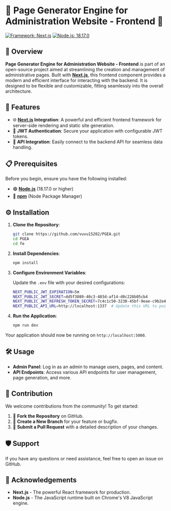 # 🌟 Page Generator Engine for Administration Website - Frontend 🌟

[![Framework: Next.js](https://img.shields.io/badge/Framework-Next.js-blue.svg?style=for-the-badge&logo=next.js)](https://nextjs.org/)
[![Node.js: 18.17.0](https://img.shields.io/badge/Node.js-18.17.0-green.svg?style=for-the-badge&logo=node.js)](https://nodejs.org/)

## 📝 Overview

**Page Generator Engine for Administration Website - Frontend** is part of an open-source project aimed at streamlining the creation and management of administrative pages. Built with **[Next.js](https://nextjs.org/)**, this frontend component provides a modern and efficient interface for interacting with the backend. It is designed to be flexible and customizable, fitting seamlessly into the overall architecture.

## 🚀 Features

- 🌐 **[Next.js](https://nextjs.org/) Integration**: A powerful and efficient frontend framework for server-side rendering and static site generation.
- 🔐 **JWT Authentication**: Secure your application with configurable JWT tokens.
- 🔄 **API Integration**: Easily connect to the backend API for seamless data handling.

## 📋 Prerequisites

Before you begin, ensure you have the following installed:

- 🟢 **[Node.js](https://nodejs.org/)** (18.17.0 or higher)
- 🔵 **[npm](https://www.npmjs.com/)** (Node Package Manager)

## ⚙️ Installation

1. **Clone the Repository**:
    ```bash
    git clone https://github.com/vuvu15202/PGEA.git
    cd PGEA
    cd fe
    ```

2. **Install Dependencies**:
    ```bash
    npm install
    ```

3. **Configure Environment Variables**:

   Update the `.env` file with your desired configurations:
   ```bash
   NEXT_PUBLIC_JWT_EXPIRATION=5m
   NEXT_PUBLIC_JWT_SECRET=dd5f3089-40c3-403d-af14-d0c228b05cb4
   NEXT_PUBLIC_JWT_REFRESH_TOKEN_SECRET=7c4c1c50-3230-45bf-9eae-c9b2e401c767
   NEXT_PUBLIC_API_URL=http://localhost:1337  # Update this URL to point to your backend deployment
4. **Run the Application**:
    ```bash
    npm run dev
    ```

Your application should now be running on `http://localhost:5000`.

## 🛠️ Usage

- **Admin Panel**: Log in as an admin to manage users, pages, and content.
- **API Endpoints**: Access various API endpoints for user management, page generation, and more.

## 🤝 Contribution

We welcome contributions from the community! To get started:

1. 🍴 **Fork the Repository** on GitHub.
2. 🌿 **Create a New Branch** for your feature or bugfix.
3. 📝 **Submit a Pull Request** with a detailed description of your changes.

## 🛡️ Support

If you have any questions or need assistance, feel free to open an issue on GitHub.

## 🙏 Acknowledgements

- **Next.js** - The powerful React framework for production.
- **Node.js** - The JavaScript runtime built on Chrome's V8 JavaScript engine.

